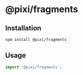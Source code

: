 # @pixi/fragments

## Installation

```bash
npm install @pixi/fragments
```

## Usage

```js
import '@pixi/fragments';
```